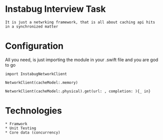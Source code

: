 # Instabug Interview Task
 
`
It is just a netwrking framework, that is all about caching api hits in a synchronized matter 
`

# Configuration
All you need, is just importing the module in your .swift file and you are god to go

```
import InstabugNetworkClient
```
```
NetworkClient(cacheModel:.memory)
```
```
NetworkClient(cacheModel:.physical).get(url: , completion: ){_ in}
```

# Technologies
```
* Framwork
* Unit Testing
* Core data (concurrency)
```
